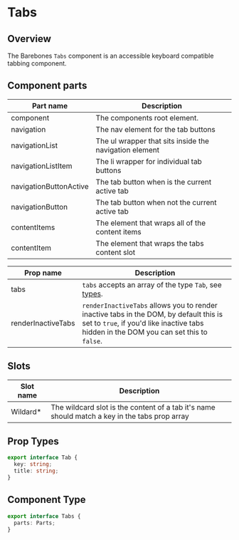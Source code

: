 # Tabs

## Overview
The Barebones `Tabs` component is an accessible keyboard compatible tabbing component.

## Component parts

| Part name | Description |
|-----------|-------------|
| component | The components root element. |
| navigation | The nav element for the tab buttons |
| navigationList | The ul wrapper that sits inside the navigation element  |
| navigationListItem | The li wrapper for individual tab buttons  |
| navigationButtonActive | The tab button when is the current active tab |
| navigationButton | The tab button when not the current active tab |
| contentItems | The element that wraps all of the content items |
| contentItem | The element that wraps the tabs content slot |

| Prop name | Description |
|-----------|-------------|
| tabs |  `tabs` accepts an array of the type `Tab`, see [types](/guide/components/tabs.html#prop-types).|
| renderInactiveTabs | `renderInactiveTabs` allows you to render inactive tabs in the DOM, by default this is set to `true`, if you'd like inactive tabs hidden in the DOM you can set this to `false`.  |

## Slots

| Slot name | Description |
|-----------|-------------|
| Wildard* | The wildcard slot is the content of a tab it's name should match a key in the tabs prop array  |

## Prop Types

```ts
export interface Tab {
  key: string;
  title: string;
}
```

## Component Type

```ts
export interface Tabs {
  parts: Parts;
}
```